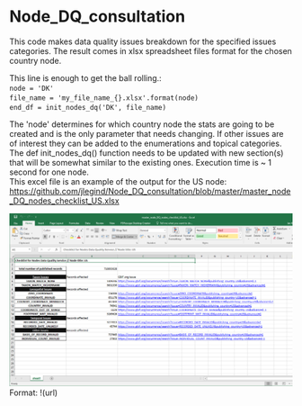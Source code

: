 # Node_DQ_consultation

This code makes data quality issues breakdown for the specified issues categories. The result comes in xlsx spreadsheet files format for the chosen country node.

This line is enough to get the ball rolling.:  
`node = 'DK'  `  
`file_name = 'my_file_name_{}.xlsx'.format(node)`  
`end_df = init_nodes_dq('DK', file_name)`  

The 'node' determines for which country node the stats are going to be created and is the only parameter that needs changing.
If other issues are of interest they can be added to the enumerations and topical categories. The def init_nodes_dq() function needs to be updated with new section(s) that will be somewhat similar to the existing ones.
Execution time is ~ 1 second for one node.  
This excel file is an example of the output for the US node: https://github.com/jlegind/Node_DQ_consultation/blob/master/master_node_DQ_nodes_checklist_US.xlsx

![sample image](https://github.com/jlegind/Node_DQ_consultation/blob/master/Consultation_sample_sheet_US.png)  
Format: !(url)
